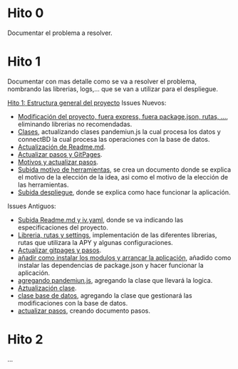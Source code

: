 # Hito 0
Documentar el problema a resolver.

# Hito 1
Documentar con mas detalle como se va a resolver el problema, nombrando
las librerias, logs,... que se van a utilizar para el despliegue.

[Hito 1: Estructura general del proyecto](https://github.com/DanielRuizMed/PAndemium/milestone/6)
Issues Nuevos:
- [Modificación del proyecto, fuera express, fuera package.json, rutas, ...](https://github.com/DanielRuizMed/PAndemium/issues/19), eliminando librerias no recomendadas.
- [Clases](https://github.com/DanielRuizMed/PAndemium/issues/20), actualizando clases pandemiun.js la cual procesa los datos y connectBD la cual procesa las operaciones con la base de datos.
- [Actualización de Readme.md](https://github.com/DanielRuizMed/PAndemium/issues/21).
- [Actualizar pasos y GitPages](https://github.com/DanielRuizMed/PAndemium/issues/22).
- [Motivos y actualizar pasos](https://github.com/DanielRuizMed/PAndemium/issues/23).
- [Subida motivo de herramientas](https://github.com/DanielRuizMed/PAndemium/issues/24), se crea un documento donde se explica el motivo de la elección de la idea, asi como el motivo de la elección de las herramientas.
- [Subida despliegue](https://github.com/DanielRuizMed/PAndemium/issues/26), donde se explica como hace funcionar la aplicación.

Issues Antiguos:
- [Subida Readme.md y iv.yaml](https://github.com/DanielRuizMed/PAndemium/issues/6), donde se va indicando las especificaciones del proyecto.
- [Libreria, rutas y settings](https://github.com/DanielRuizMed/PAndemium/issues/8), implementación de las diferentes librerias, rutas que utilizara la APY y algunas configuraciones.
- [Actualizar gitpages y pasos](https://github.com/DanielRuizMed/PAndemium/issues/14).
- [añadir como instalar los modulos y arrancar la aplicación](https://github.com/DanielRuizMed/PAndemium/issues/13), añadido como instalar las dependencias de package.json y hacer funcionar la aplicación.
- [agregando pandemiun.js](https://github.com/DanielRuizMed/PAndemium/issues/10), agregando la clase que llevará la logica.
- [Aztualización clase](https://github.com/DanielRuizMed/PAndemium/issues/9).
- [clase base de datos](https://github.com/DanielRuizMed/PAndemium/issues/11), agregando la clase que gestionará las modificaciones con la base de datos.
- [actualizar pasos](https://github.com/DanielRuizMed/PAndemium/issues/18), creando documento pasos.

# Hito 2
...
 